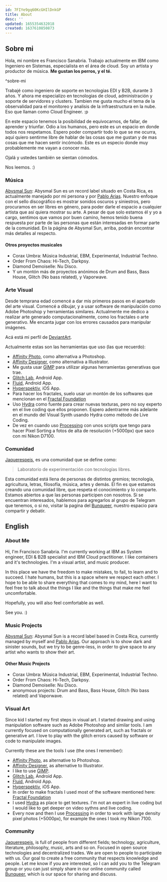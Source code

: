 ```yaml
---
id: 7FIYe9gq60KcGHIlDnkGP
title: About
desc: ''
updated: 1655354632018
created: 1637610850873
---
```


## Sobre mi

Hola, mi nombre es Francisco Sanabria. Trabajo actualmente en IBM como Ingeniero en Sistemas, especialista en el área de cloud. Soy un artista y productor de música. **Me gustan los perros, y el té.**

^sobre-mi

Trabajé como ingeniero de soporte en tecnologias EDI y B2B, durante 3 años. Y ahora me especializo en tecnologias de cloud, administración y soporte de servidores y clusters. Tambien me gusta mucho el tema de la observalidad para el monitoreo y analisis de la infraestructura en la nube. Eso que llaman como Cloud Engineer. :p

En este espacio tenemos la posibilidad de equivocarnos, de fallar, de aprender y triunfar. Odio a los humanos, pero este es un espacio en donde todos nos respetamos. Espero poder compartir todo lo que se me ocurra, aquí quiero sentirme libre de hablar de las cosas que me gustan y de mas cosas que me hacen sentir incómodo. Este es un especio donde muy probablemente me vayan a conocer más. 

Ojalá y ustedes también se sientan cómodos. 

Nos leemos. :)

### Música

[Abysmal Sun](https://abysmalsun.com): Abysmal Sun es un record label situado en Costa Rica, es actualmente manejado por mi persona y por [Pablo Arias](https://www.instagram.com/pabloarias._/). Nuestro enfoque con el sello discográfico es mostrar sonidos oscuros y siniestros, pero procuramos en ser libres en género, para poder darle el espacio a cualquier artista que así quiera mostrar su arte. A pesar de que solo estamos él y yo a cargo, sentimos que vamos por buen camino, hemos tenido buena respuesta por parte de las personas que están interesadas en formar parte de la comunidad. En la página de Abysmal Sun, arriba, podrán encontrar más detalles al respecto.

#### Otros proyectos musicales

- Corax Umbra: Música Industrial, EBM, Experimental, Industrial Techno.
- Order From Chaos: Hi-Tech, Darkpsy.
- Diamond Demoiselle: Nu Disco.
- Y un montón más de proyectos anónimos de Drum and Bass, Bass House, Glitch (No bass related), y Vaporwave.

### Arte Visual

Desde temprana edad comencé a dar mis primeros pasos en el apartado del arte visual. Comencé a dibujar, y a usar software de manipulación como Adobe Photoshop y herramientas similares. Actualmente me dedico a realizar arte generado computacionalmente, como los fractales o arte generativo. Me encanta jugar con los errores causados para manipular imágenes.

Acá está mi perfil de [DeviantArt](https://www.deviantart.com/piktonus97m).

Actualmente estas son las herramientas que uso (las que recuerdo):

- [Affinity Photo](https://affinity.serif.com/), como alternativa a Photoshop.
- [Affinity Designer](https://affinity.serif.com/), como alternativa a Illustrator.
- Me gusta usar [GIMP](http://www.gimp.org) para utilizar algunas herramientas generativas que trae.
- [Glitch Lab](https://play.google.com/store/apps/details?id=com.ilixa.glitch&hl=es_CR&gl=US), Android App.
- [Fluid](https://play.google.com/store/apps/details?id=games.paveldogreat.fluidsimfree&hl=es_CR&gl=US), Android App.
- [Hyperspektiv](https://www.hyperspektiv.com/), iOS App.
- Para hacer los fractales, suelo usar un montón de los softwares que mencionan en el [Fractal Foundation](http://fractalfoundation.org/resources/fractal-software/)
- Uso [Hydra](https://github.com/ojack/hydra) como fuente para crear nuevas texturas, pero no soy experto en el live coding que ellos proponen. Espero adentrarme más adelante en el mundo del Visual Synth usando Hydra como método de Live Coding.
- De vez en cuando uso [Processing](https://processing.org/) con unos scripts que tengo para hacer Pixel Sorting a fotos de alta de resolución (+5000px) que saco con mi Nikon D7100.

### Comunidad

[Jaquerespeis](https://bunqueer.jaquerespeis.org/), es una comunidad que se define como:

> Laboratorio de experimentación con tecnologías libres.

Esta comunidad está llena de personas de distintos gremios; tecnología, agricultura, letras, filosofía, música, artes y demás. El fin es que estamos creando una comunidad libre, que respeta el conocimiento y lo comparte. Estamos abiertos a que las personas participen con nosotros. Si se encuentran interesados, hablemos para agregarlos al grupo de Telegram que tenemos, o si no, visitar la pagina del [Bunqueer](https://bunqueer.jaquerespeis.org/), nuestro espacio para compartir y debatir.

## English

### About Me

Hi, I'm Francisco Sanabria. I'm currently working at IBM as System engineer, EDI & B2B specialist and IBM Cloud practitioner. I like containers and it's technologies. I'm a visual artist, and music producer.

In this place we have the freedom to make mistakes, to fail, to learn and to succeed. I hate humans, but this is a space where we respect each other. I hope to be able to share everything that comes to my mind, here I want to feel free to talk about the things I like and the things that make me feel uncomfortable.

Hopefully, you will also feel comfortable as well.

See you. :)

### Music Projects

[Abysmal Sun](https://abysmalsun.com): Abysmal Sun is a record label based in Costa Rica, currently managed by myself and [Pablo Arias](https://www.instagram.com/pabloarias._/). Our approach is to show dark and sinister sounds, but we try to be genre-less, in order to give space to any artist who wants to show their art.

#### Other Music Projects

- Corax Umbra: Música Industrial, EBM, Experimental, Industrial Techno.
- Order From Chaos: Hi-Tech, Darkpsy.
- Diamond Demoiselle: Nu Disco.
- anonymous projects:  Drum and Bass, Bass House, Glitch (No bass related) and Vaporwave.

### Visual Art

Since kid I started my first steps in visual art. I started drawing and using manipulation software such as Adobe Photoshop and similar tools. I am currently focused on computationally generated art, such as fractals or generative art. I love to play with the glitch errors caused by software or code to manipulate images.

Currently these are the tools I use (the ones I remember):

- [Affinity Photo](https://affinity.serif.com/), as alternative to Photoshop.
- [Affinity Designer](https://affinity.serif.com/), as alternative to Illustrator.
- I like to use [GIMP](http://www.gimp.org).
- [Glitch Lab](https://play.google.com/store/apps/details?id=com.ilixa.glitch&hl=es_CR&gl=US), Android App.
- [Fluid](https://play.google.com/store/apps/details?id=games.paveldogreat.fluidsimfree&hl=es_CR&gl=US), Android App.
- [Hyperspektiv](https://www.hyperspektiv.com/), iOS App.
- In order to make fractals I used most of the software mentioned here: [Fractal Foundation](http://fractalfoundation.org/resources/fractal-software/)
- I used [Hydra](https://github.com/ojack/hydra) as place to get textures. I'm not an expert in live coding but I would like to get deeper on video sythns and live coding.
- Every now and then I use [Processing](https://processing.org/) in order to work with large density pixel photos (+5000px), for example the ones I took my Nikon 7100.

### Community

[Jaquerespeis](https://bunqueer.jaquerespeis.org/),  is full of people from different fields; technology, agriculture, literature, philosophy, music, arts and so on. Focused in open source technologies and decentralized trades. We are open to people to participate with us. Our goal to create a free community that respects knowledge and people. Let me know if you are interested, so I can add you to the Telegram group or you can just simply share in our online community called [Bunqueer](https://bunqueer.jaquerespeis.org/), which is our space for sharing and discuss.
